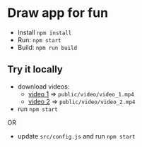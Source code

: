 # Draw app for fun

- Install `npm install`
- Run: `npm start`
- Build: `npm run build`

## Try it locally

- download videos:
    - [video 1](http://mazwai.com/system/posts/videos/000/000/219/original/karekare-penn_productions.mp4?1460897027) => `public/video/video_1.mp4`
    - [video 2](http://mazwai.com/system/posts/videos/000/000/205/original/goomalling-storm.mp4?1446983738) => `public/video/video_2.mp4`
- run `npm start`

OR

- update `src/config.js` and run `npm start`

